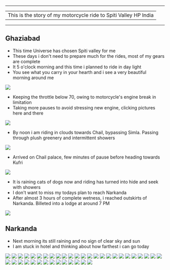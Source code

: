 
---

| |
| :--- |
| This is the story of my motorcycle ride to Spiti Valley HP India|

---

##  Ghaziabad
*	This time Universe has chosen Spiti valley for me
*	These days i don't need to prepare much for the rides, most of my gears are complete
*	It 5 o'clock morning and this time i planned to ride in day light
*	You see what you carry in your hearth and i see a very beautiful morning around me 

![](https://github.com/inbravo/travel/raw/master/september-2019/images/IMG_20190928_062313.jpg)

*	Keeping the throttle below 70, owing to motorcycle's engine break in limitation
*	Taking more pauses to avoid stressing new engine, clicking pictures here and there 

![](https://github.com/inbravo/travel/raw/master/september-2019/images/IMG_20190928_083247.jpg)

*	By noon i am riding in clouds towards Chail, bypassing Simla. Passing through plush greenery and intermittent showers 

![](https://github.com/inbravo/travel/raw/master/september-2019/images/IMG_20190928_140706.jpg)

*	Arrived on Chail palace, few minutes of pause before heading towards Kufri

![](https://github.com/inbravo/travel/raw/master/september-2019/images/IMG_20190928_151939.jpg)

*	It is raining cats of dogs now and riding has turned into hide and seek with showers
*	I don't want to miss my todays plan to reach Narkanda
*	After almost 3 hours of complete wetness, i reached outskirts of Narkanda. Billeted into a lodge at around 7 PM
	
![](https://github.com/inbravo/travel/raw/master/september-2019/images/IMG_20190928_160004.jpg)

##  Narkanda
*	Next morning its still raining and no sign of clear sky and sun
*	I am stuck in hotel and thinking about how farthest i can go today

![](https://github.com/inbravo/travel/raw/master/september-2019/images/IMG_20190929_141617.jpg)
![](https://github.com/inbravo/travel/raw/master/september-2019/images/IMG_20190929_144924.jpg)
![](https://github.com/inbravo/travel/raw/master/september-2019/images/IMG_20190929_154229.jpg)
![](https://github.com/inbravo/travel/raw/master/september-2019/images/IMG_20190929_170354.jpg)
![](https://github.com/inbravo/travel/raw/master/september-2019/images/IMG_20190929_211704.jpg)
![](https://github.com/inbravo/travel/raw/master/september-2019/images/IMG_20191001_031906.jpg)
![](https://github.com/inbravo/travel/raw/master/september-2019/images/IMG_20190930_104836.jpg)
![](https://github.com/inbravo/travel/raw/master/september-2019/images/IMG_20190930_105214.jpg)
![](https://github.com/inbravo/travel/raw/master/september-2019/images/IMG_20190930_112741.jpg)
![](https://github.com/inbravo/travel/raw/master/september-2019/images/IMG_20190930_112852.jpg)
![](https://github.com/inbravo/travel/raw/master/september-2019/images/IMG_20190930_120415.jpg)
![](https://github.com/inbravo/travel/raw/master/september-2019/images/IMG_20190930_123731.jpg)
![](https://github.com/inbravo/travel/raw/master/september-2019/images/IMG_20190930_144851.jpg)
![](https://github.com/inbravo/travel/raw/master/september-2019/images/IMG_20190930_150834.jpg)
![](https://github.com/inbravo/travel/raw/master/september-2019/images/IMG_20190930_155955.jpg)
![](https://github.com/inbravo/travel/raw/master/september-2019/images/IMG_20190930_162019.jpg)
![](https://github.com/inbravo/travel/raw/master/september-2019/images/IMG_20191001_094321.jpg)
![](https://github.com/inbravo/travel/raw/master/september-2019/images/IMG_20191004_151006.jpg)
![](https://github.com/inbravo/travel/raw/master/september-2019/images/IMG_20191001_095308.jpg)
![](https://github.com/inbravo/travel/raw/master/september-2019/images/IMG_20191001_103626.jpg)
![](https://github.com/inbravo/travel/raw/master/september-2019/images/IMG_20191001_104457.jpg)
![](https://github.com/inbravo/travel/raw/master/september-2019/images/IMG_20191001_113011.jpg)
![](https://github.com/inbravo/travel/raw/master/september-2019/images/IMG_20191001_121315.jpg)
![](https://github.com/inbravo/travel/raw/master/september-2019/images/IMG_20191001_121439.jpg)
![](https://github.com/inbravo/travel/raw/master/september-2019/images/IMG_20191001_132601.jpg)
![](https://github.com/inbravo/travel/raw/master/september-2019/images/IMG_20191001_140534.jpg)
![](https://github.com/inbravo/travel/raw/master/september-2019/images/IMG_20191001_150145.jpg)
![](https://github.com/inbravo/travel/raw/master/september-2019/images/IMG_20191001_195925.jpg)
![](https://github.com/inbravo/travel/raw/master/september-2019/images/IMG_20191001_160240.jpg)
![](https://github.com/inbravo/travel/raw/master/september-2019/images/IMG_20191001_161614.jpg)
![](https://github.com/inbravo/travel/raw/master/september-2019/images/IMG_20191011_190433.jpg)
![](https://github.com/inbravo/travel/raw/master/september-2019/images/IMG_20191002_095552.jpg)
![](https://github.com/inbravo/travel/raw/master/september-2019/images/IMG_20191002_114845.jpg)
![](https://github.com/inbravo/travel/raw/master/september-2019/images/IMG_20191002_125348.jpg)
![](https://github.com/inbravo/travel/raw/master/september-2019/images/IMG_20191002_131348.jpg)
![](https://github.com/inbravo/travel/raw/master/september-2019/images/IMG_20191002_135621.jpg)
![](https://github.com/inbravo/travel/raw/master/september-2019/images/IMG_20191002_141201.jpg)
![](https://github.com/inbravo/travel/raw/master/september-2019/images/IMG_20191002_152246.jpg)
![](https://github.com/inbravo/travel/raw/master/september-2019/images/IMG_20191002_193113.jpg)